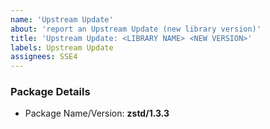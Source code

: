 ```yaml
---
name: 'Upstream Update'
about: 'report an Upstream Update (new library version)'
title: 'Upstream Update: <LIBRARY NAME> <NEW VERSION>'
labels: Upstream Update
assignees: SSE4
---
```


### Package Details
* Package Name/Version: **zstd/1.3.3**
